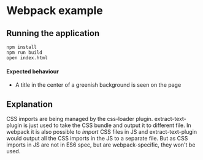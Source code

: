 # Webpack example

## Running the application

```
npm install
npm run build
open index.html
```

#### Expected behaviour

* A title in the center of a greenish background is seen on the page

## Explanation

CSS imports are being managed by the css-loader plugin.
extract-text-plugin is just used to take the CSS bundle and output it to different file. In webpack it is also possible to _import_ CSS files in JS and extract-text-plugin would output all the CSS imports in the JS to a separate file. But as CSS imports in JS are not in ES6 spec, but are webpack-specific, they won't be used.
